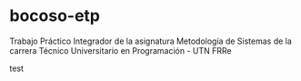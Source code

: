 # bocoso-etp
Trabajo Práctico Integrador de la asignatura Metodología de Sistemas de la carrera Técnico Universitario en Programación - UTN FRRe

test
